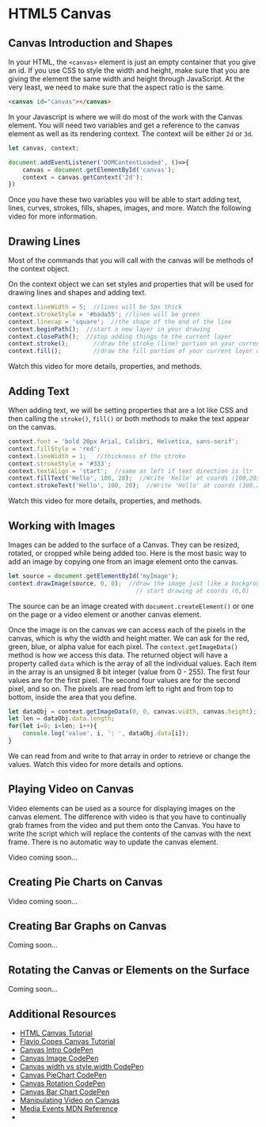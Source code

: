 # HTML5 Canvas

## Canvas Introduction and Shapes

In your HTML, the `<canvas>` element is just an empty container that you give an id. If you use CSS to style the width and height, make sure that you are giving the element the same width and height through JavaScript. At the very least, we need to make sure that the aspect ratio is the same.

```html
<canvas id="canvas"></canvas>
```

In your Javascript is where we will do most of the work with the Canvas element. You will need two variables and get a reference to the canvas element as well as its rendering context. The context will be either `2d` or `3d`.

```js
let canvas, context;

document.addEventListener('DOMContentLoaded', ()=>{
    canvas = document.getElementById('canvas');
    context = canvas.getContext('2d');
})
```

Once you have these two variables you will be able to start adding text, lines, curves, strokes, fills, shapes, images, and more. Watch the following video for more information.

<YouTube
    title="Canvas Intro and Shapes"
    url="https://www.youtube.com/embed/uh1Sgj2Gt70"
/>


## Drawing Lines

Most of the commands that you will call with the canvas will be methods of the context object.

On the context object we can set styles and properties that will be used for drawing lines and shapes and adding text.

```js
context.lineWidth = 5;  //lines will be 5px thick
context.strokeStyle = '#bada55'; //lines will be green
context.linecap = 'square';  //the shape of the end of the line
context.beginPath();  //start a new layer in your drawing
context.closePath();  //stop adding things to the current layer
context.stroke();       //draw the stroke (line) portion on your current layer
context.fill();         //draw the fill portion of your current layer on the canvas.
```

Watch this video for more details, properties, and methods.

<YouTube
    title="Canvas Intro and Shapes"
    url="https://www.youtube.com/embed/-Guz9o-GiB0"
/>


## Adding Text

When adding text, we will be setting properties that are a lot like CSS and then calling the `stroke()`, `fill()` or both methods to make the text appear on the canvas.

```js
context.font = 'bold 20px Arial, Calibri, Helvetica, sans-serif';
context.fillStyle = 'red';
context.lineWidth = 1;   //thickness of the stroke
context.strokeStyle = '#333';
context.textAlign = 'start';  //same as left if text direction is ltr
context.fillText('Hello', 100, 20);  //Write 'Hello' at coords (100,20) 
context.strokeText('Hello', 100, 20);  //Write 'Hello' at coords (100,20) 
```

Watch this video for more details, properties, and methods.

<YouTube
    title="Canvas Intro and Shapes"
    url="https://www.youtube.com/embed/qMPifeAMo7k"
/>


## Working with Images

Images can be added to the surface of a Canvas. They can be resized, rotated, or cropped while being added too. Here is the most basic way to add an image by copying one from an image element onto the canvas.

```js
let source = document.getElementById('myImage');
context.drawImage(source, 0, 0);  //draw the image just like a background image on the Canvas
                                    // start drawing at coords (0,0)
```

The source can be an image created with `document.createElement()` or one on the page or a video element or another canvas element.

Once the image is on the canvas we can access each of the pixels in the canvas, which is why the width and height matter. We can ask for the red, green, blue, or alpha value for each pixel. The `context.getImageData()` method is how we access this data. The returned object will have a property called `data` which is the array of all the individual values. Each item in the array is an unsigned 8 bit integer (value from 0 - 255). The first four values are for the first pixel. The second four values are for the second pixel, and so on. The pixels are read from left to right and from top to bottom, inside the area that you define.

```js
let dataObj = context.getImageData(0, 0, canvas.width, canvas.height);
let len = dataObj.data.length;
for(let i=0; i<len; i++){
    console.log('value', i, ': ', dataObj.data[i]);
}
```

We can read from and write to that array in order to retrieve or change the values.
Watch this video for more details and options.

<YouTube
    title="Canvas Intro and Shapes"
    url="https://www.youtube.com/embed/HjxrSMgQLQU"
/>

## Playing Video on Canvas

Video elements can be used as a source for displaying images on the canvas element. The difference with video is that you have to continually grab frames from the video and put them onto the Canvas. You have to write the script which will replace the contents of the canvas with the next frame. There is no automatic way to update the canvas element.

Video coming soon...

<YouTube
    title="Canvas Video Playback"
    url="https://www.youtube.com/embed/"
/>

## Creating Pie Charts on Canvas


Video coming soon...

<YouTube
    title="Canvas Pie Charts"
    url="https://www.youtube.com/embed/"
/>

## Creating Bar Graphs on Canvas

Coming soon...

<YouTube
    title="Canvas Bar Graphs"
    url="https://www.youtube.com/embed/"
/>

## Rotating the Canvas or Elements on the Surface

Coming soon...

<YouTube
    title="Canvas Bar Graphs"
    url="https://www.youtube.com/embed/"
/>

## Additional Resources

- [HTML Canvas Tutorial](https://www.html5canvastutorials.com/tutorials/html5-canvas-element/)
- [Flavio Copes Canvas Tutorial](https://flaviocopes.com/canvas/)
- [Canvas Intro CodePen](https://codepen.io/mad-d/pen/oZxVNv)
- [Canvas Image CodePen](https://codepen.io/mad-d/pen/YPNoKN)
- [Canvas width vs style.width CodePen](https://codepen.io/mad-d/pen/yMNrXX)
- [Canvas PieChart CodePen](https://codepen.io/mad-d/pen/PwpjoJ)
- [Canvas Rotation CodePen](https://codepen.io/mad-d/pen/EPEZpw)
- [Canvas Bar Chart CodePen](https://codepen.io/mad-d/pen/JoEPOo)
- [Manipulating Video on Canvas](https://developer.mozilla.org/en-US/docs/Web/API/Canvas_API/Manipulating_video_using_canvas)
- [Media Events MDN Reference](https://developer.mozilla.org/en-US/docs/Web/Events#Media_events)
- 
